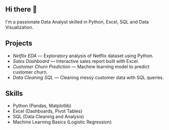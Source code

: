 ## Hi there 👋

I'm a passionate Data Analyst skilled in Python, Excel, SQL and Data Visualization.

## Projects
- *Netflix EDA* — Exploratory analysis of Netflix dataset using Python.
- *Sales Dashboard* — Interactive sales report built with Excel.
- *Customer Churn Prediction* — Machine learning model to predict customer churn.
- *Data Cleaning SQL* — Cleaning messy customer data with SQL queries.

## Skills
- Python (Pandas, Matplotlib)
- Excel (Dashboards, Pivot Tables)
- SQL (Data Cleaning and Analysis)
- Machine Learning Basics (Logistic Regression)


